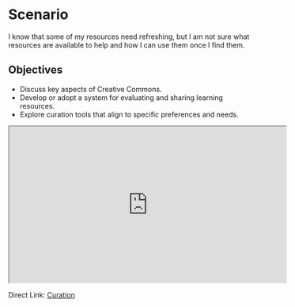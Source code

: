 # Scenario <!-- {docsify-ignore} -->
I know that some of my resources need refreshing, but I am not sure what resources are available to help and how I can use them once I find them.

## Objectives
- Discuss key aspects of Creative Commons.
- Develop or adopt a system for evaluating and sharing learning resources.
- Explore curation tools that align to specific preferences and needs.

<div class="video-container-4by3"><iframe width="560" height="315" src="https://www.youtube.com/embed/H9oKTbAGLrY"></iframe></div>

Direct Link: [Curation](https://www.youtube.com/watch?v=H9oKTbAGLrY)
